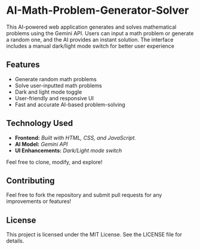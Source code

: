 # AI-Math-Problem-Generator-Solver
This AI-powered web application generates and solves mathematical problems using the Gemini API. Users can input a math problem or generate a random one, and the AI provides an instant solution. The interface includes a manual dark/light mode switch for better user experience
<!--here-->

## Features
- Generate random math problems
- Solve user-inputted math problems
- Dark and light mode toggle
- User-friendly and responsive UI
- Fast and accurate AI-based problem-solving

## Technology Used
- **Frontend:** *Built with HTML, CSS, and JavaScript.*
- **AI Model:** *Gemini API*
- **UI Enhancements:** *Dark/Light mode switch*

Feel free to clone, modify, and explore!

## Contributing
Feel free to fork the repository and submit pull requests for any improvements or features!

## License
This project is licensed under the MIT License. See the LICENSE file for details.
